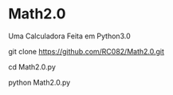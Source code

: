 # Math2.0
Uma Calculadora Feita em Python3.0

git clone https://github.com/RC082/Math2.0.git

cd Math2.0.py

python Math2.0.py
